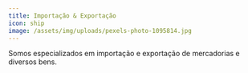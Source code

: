```yaml
---
title: Importação & Exportação
icon: ship
image: /assets/img/uploads/pexels-photo-1095814.jpg
---
```


Somos especializados em importação e exportação de mercadorias e diversos bens.
